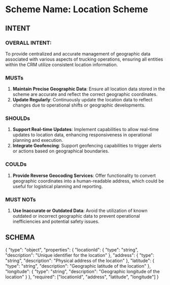 # Scheme Name: Location Scheme

## INTENT
### OVERALL INTENT:
To provide centralized and accurate management of geographic data associated with various aspects of trucking operations, ensuring all entities within the CRM utilize consistent location information.

### MUSTs
1. **Maintain Precise Geographic Data**: Ensure all location data stored in the scheme are accurate and reflect the correct geographic coordinates.
2. **Update Regularly**: Continuously update the location data to reflect changes due to operational shifts or geographic developments.

### SHOULDs
1. **Support Real-time Updates**: Implement capabilities to allow real-time updates to location data, enhancing responsiveness in operational planning and execution.
2. **Integrate Geofencing**: Support geofencing capabilities to trigger alerts or actions based on geographical boundaries.

### COULDs
1. **Provide Reverse Geocoding Services**: Offer functionality to convert geographic coordinates into a human-readable address, which could be useful for logistical planning and reporting.

### MUST NOTs
1. **Use Inaccurate or Outdated Data**: Avoid the utilization of known outdated or incorrect geographic data to prevent operational inefficiencies and potential safety issues.

## SCHEMA
{
  "type": "object",
  "properties": {
    "locationId": {
      "type": "string",
      "description": "Unique identifier for the location"
    },
    "address": {
      "type": "string",
      "description": "Physical address of the location"
    },
    "latitude": {
      "type": "string",
      "description": "Geographic latitude of the location"
    },
    "longitude": {
      "type": "string",
      "description": "Geographic longitude of the location"
    }
  },
  "required": ["locationId", "address", "latitude", "longitude"]
}
